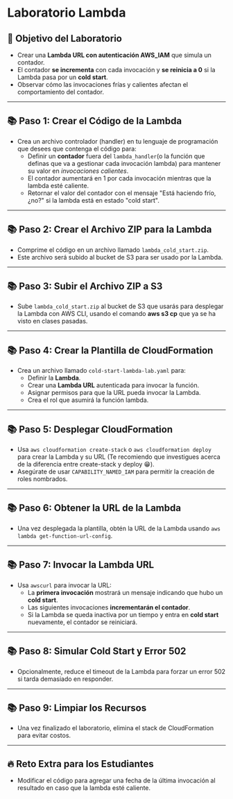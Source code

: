 # Laboratorio Lambda

## 🎯 **Objetivo del Laboratorio**

- Crear una **Lambda URL con autenticación AWS_IAM** que simula un contador.
- El contador **se incrementa** con cada invocación y **se reinicia a 0** si la Lambda pasa por un **cold start**.
- Observar cómo las invocaciones frías y calientes afectan el comportamiento del contador.

---

## 📚 **Paso 1: Crear el Código de la Lambda**

- Crea un archivo controlador (handler) en tu lenguaje de programación que desees que contenga el código para:
  - Definir un **contador** fuera del `lambda_handler`(o la función que definas que va a gestionar cada invocación lambda) para mantener su valor en _invocaciones calientes_.
  - El contador aumentará en 1 por cada invocación mientras que la lambda esté caliente.
  - Retornar el valor del contador con el mensaje "Está haciendo frío, ¿no?" si la lambda está en estado "cold start".

---

## 📚 **Paso 2: Crear el Archivo ZIP para la Lambda**

- Comprime el código en un archivo llamado `lambda_cold_start.zip`.
- Este archivo será subido al bucket de S3 para ser usado por la Lambda.

---

## 📚 **Paso 3: Subir el Archivo ZIP a S3**

- Sube `lambda_cold_start.zip` al bucket de S3 que usarás para desplegar la Lambda con AWS CLI, usando el comando **aws s3 cp** que ya se ha visto en clases pasadas.

---

## 📚 **Paso 4: Crear la Plantilla de CloudFormation**

- Crea un archivo llamado `cold-start-lambda-lab.yaml` para:
  - Definir la **Lambda**.
  - Crear una **Lambda URL** autenticada para invocar la función.
  - Asignar permisos para que la URL pueda invocar la Lambda.
  - Crea el rol que asumirá la función lambda.

---

## 📚 **Paso 5: Desplegar CloudFormation**

- Usa `aws cloudformation create-stack` o `aws cloudformation deploy` para crear la Lambda y su URL (Te recomiendo que investigues acerca de la diferencia entre create-stack y deploy 😁).
- Asegúrate de usar `CAPABILITY_NAMED_IAM` para permitir la creación de roles nombrados.

---

## 📚 **Paso 6: Obtener la URL de la Lambda**

- Una vez desplegada la plantilla, obtén la URL de la Lambda usando `aws lambda get-function-url-config`.

---

## 📚 **Paso 7: Invocar la Lambda URL**

- Usa `awscurl` para invocar la URL:
  - La **primera invocación** mostrará un mensaje indicando que hubo un **cold start**.
  - Las siguientes invocaciones **incrementarán el contador**.
  - Si la Lambda se queda inactiva por un tiempo y entra en **cold start** nuevamente, el contador se reiniciará.

---

## 📚 **Paso 8: Simular Cold Start y Error 502**

- Opcionalmente, reduce el timeout de la Lambda para forzar un error 502 si tarda demasiado en responder.

---

## 📚 **Paso 9: Limpiar los Recursos**

- Una vez finalizado el laboratorio, elimina el stack de CloudFormation para evitar costos.

---

## 🔥 **Reto Extra para los Estudiantes**

- Modificar el código para agregar una fecha de la última invocación al resultado en caso que la lambda esté caliente.
